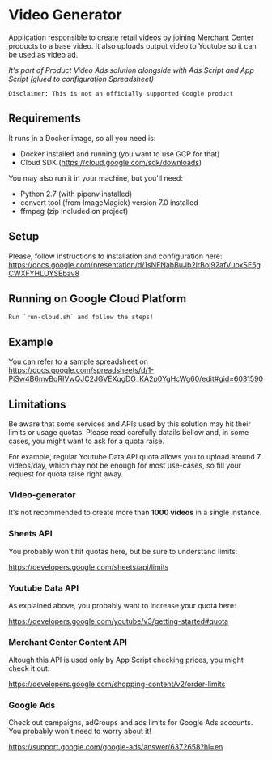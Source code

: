 # Video Generator

Application responsible to create retail videos by joining Merchant Center
products to a base video. It also uploads output video to Youtube so it can be
used as video ad.

*It's part of Product Video Ads solution alongside with Ads Script and App
Script (glued to configuration Spreadsheet)*

`Disclaimer: This is not an officially supported Google product`

## Requirements

It runs in a Docker image, so all you need is:

-   Docker installed and running (you want to use GCP for that)
-   Cloud SDK (https://cloud.google.com/sdk/downloads)

You may also run it in your machine, but you'll need:

-   Python 2.7 (with pipenv installed)
-   convert tool (from ImageMagick) version 7.0 installed
-   ffmpeg (zip included on project)

## Setup

Please, follow instructions to installation and configuration here:
https://docs.google.com/presentation/d/1sNFNabBuJb2lrBoj92afVuoxSE5gCWXFYHLUYSEbav8

## Running on Google Cloud Platform

    Run `run-cloud.sh` and follow the steps!

## Example

You can refer to a sample spreadsheet on
https://docs.google.com/spreadsheets/d/1-PiSw4B6mvBqRIVwQJC2JGVEXqgDG_KA2p0YgHcWg60/edit#gid=6031590

## Limitations

Be aware that some services and APIs used by this solution may hit their limits
or usage quotas. Please read carefully datails bellow and, in some cases, you
might want to ask for a quota raise.

For example, regular Youtube Data API quota allows you to upload around 7
videos/day, which may not be enough for most use-cases, so fill your request for
quota raise right away.

### Video-generator

It's not recommended to create more than **1000 videos** in a single instance.

### Sheets API

You probably won't hit quotas here, but be sure to understand limits:

https://developers.google.com/sheets/api/limits

### Youtube Data API

As explained above, you probably want to increase your quota here:

https://developers.google.com/youtube/v3/getting-started#quota

### Merchant Center Content API

Altough this API is used only by App Script checking prices, you might check it
out:

https://developers.google.com/shopping-content/v2/order-limits

### Google Ads

Check out campaigns, adGroups and ads limits for Google Ads accounts. You
probably won't need to worry about it!

https://support.google.com/google-ads/answer/6372658?hl=en

